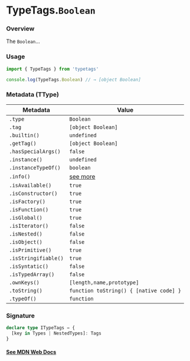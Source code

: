 # TypeTags.`Boolean`

### Overview

The `Boolean`...

### Usage

```js
import { TypeTags } from 'typetags'

console.log(TypeTags.Boolean) // → [object Boolean]
```

### Metadata (TType)

| Metadata             | Value                                   |
| -------------------- | --------------------------------------- |
| `.type`              | `Boolean`                               |
| `.tag`               | `[object Boolean]`                      |
| `.builtin()`         | `undefined`                             |
| `.getTag()`          | `[object Boolean]`                      |
| `.hasSpecialArgs()`  | `false`                                 |
| `.instance()`        | `undefined`                             |
| `.instanceTypeOf()`  | `boolean`                               |
| `.info()`            | [see more]()                            |
| `.isAvailable()`     | `true`                                  |
| `.isConstructor()`   | `true`                                  |
| `.isFactory()`       | `true`                                  |
| `.isFunction()`      | `true`                                  |
| `.isGlobal()`        | `true`                                  |
| `.isIterator()`      | `false`                                 |
| `.isNested()`        | `false`                                 |
| `.isObject()`        | `false`                                 |
| `.isPrimitive()`     | `true`                                  |
| `.isStringifiable()` | `true`                                  |
| `.isSyntatic()`      | `false`                                 |
| `.isTypedArray()`    | `false`                                 |
| `.ownKeys()`         | `[length,name,prototype]`               |
| `.toString()`        | `function toString() { [native code] }` |
| `.typeOf()`          | `function`                              |

### Signature

```ts
declare type ITypeTags = {
  [key in Types | NestedTypes]: Tags
}
```

#### [See MDN Web Docs](https://developer.mozilla.org/en-US/docs/Web/API/AbortController)

